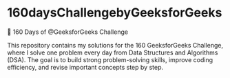 # 160daysChallengebyGeeksforGeeks
🚀 160 Days of @GeeksforGeeks Challenge

This repository contains my solutions for the 160 GeeksforGeeks Challenge, where I solve one problem every day from Data Structures and Algorithms (DSA). The goal is to build strong problem-solving skills, improve coding efficiency, and revise important concepts step by step.
